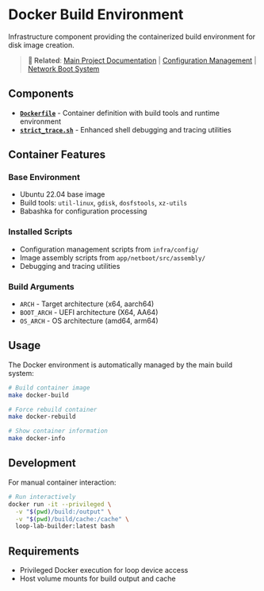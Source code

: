 # Docker Build Environment

Infrastructure component providing the containerized build environment for disk image creation.

> **🔗 Related**: [Main Project Documentation](../../README.md) | [Configuration Management](../config/README.md) | [Network Boot System](../../app/netboot/README.md)

## Components

- **[`Dockerfile`](src/Dockerfile)** - Container definition with build tools and runtime environment
- **[`strict_trace.sh`](src/strict_trace.sh)** - Enhanced shell debugging and tracing utilities

## Container Features

### Base Environment
- Ubuntu 22.04 base image
- Build tools: `util-linux`, `gdisk`, `dosfstools`, `xz-utils`
- Babashka for configuration processing

### Installed Scripts
- Configuration management scripts from `infra/config/`
- Image assembly scripts from `app/netboot/src/assembly/`
- Debugging and tracing utilities

### Build Arguments
- `ARCH` - Target architecture (x64, aarch64)
- `BOOT_ARCH` - UEFI architecture (X64, AA64)  
- `OS_ARCH` - OS architecture (amd64, arm64)

## Usage

The Docker environment is automatically managed by the main build system:

```bash
# Build container image
make docker-build

# Force rebuild container
make docker-rebuild

# Show container information
make docker-info
```

## Development

For manual container interaction:
```bash
# Run interactively
docker run -it --privileged \
  -v "$(pwd)/build:/output" \
  -v "$(pwd)/build/cache:/cache" \
  loop-lab-builder:latest bash
```

## Requirements

- Privileged Docker execution for loop device access
- Host volume mounts for build output and cache
